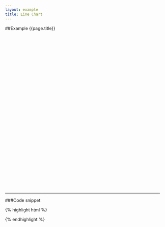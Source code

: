 ```yaml
---
layout: example
title: Line Chart
---
```


##Example {{page.title}}

<div id="placeholder" class="example-placeholder" style="width:740px; height:500px; padding-top:0;"></div>

---

###Code snippet

{% highlight html %}
<div id="placeholder" width="650px" height="400px"></div>
<script>
var wsReader = new WSReader.WSReader().getReader();
Vizabi.Reader.extend("waffle", wsReader);

Vizabi._globals.ext_resources = {
  host: "https://waffle-server.gapminder.org",
  preloadPath: "/api/vizabi/",
  dataPath: "/api/ddf/",
  shapePath: "/preview/data/mc_precomputed_shapes.json"
}

Vizabi("LineChart", document.getElementById("placeholder"), {
  "state": {
    "time": {
      "startOrigin": "1800",
      "endOrigin": "2015",
      "value": "2015",
      "dim": "time"
    },
    "entities": {
      "dim": "geo",
      "show": {
        "is--country": true
      }
    },
    "entities_allpossible": {
      "dim": "geo",
      "show": {
        "is--country": true
      }
    },
    "entities_colorlegend": {     
      "dim": "world_4region"
    },
    "entities_tags": {
      "dim": "tag"
    },
    "marker_allpossible": {
      "space": ["entities_allpossible"],
      "label": {
        "use": "property",
        "which": "name"
      }
    },
    "marker": {
      "space": ["entities", "time"],
      "opacityRegular": 0.8,
      "label": {
        "use": "property",
        "which": "name"
      },
      "axis_y": {
        "use": "indicator",
        "which": "population_total",
        "scaleType": "linear"
      },
      "axis_x": {
        "use": "indicator",
        "which": "income_per_person_gdppercapita_ppp_inflation_adjusted",
        "scaleType": "log",
        "domainMin": 0.11,
        "domainMax": 500,
        "tailFatX": 1.85,
        "tailCutX": 0.2,
        "tailFade": 0.7,
        "xScaleFactor": 1.039781626,
        "xScaleShift": -1.127066411
      },
      "axis_s": {
        "use": "indicator",
        "which": "gapminder_gini",
        "scaleType": "linear"
      },
      "color": {
        "use": "property",
        "which": "world_4region",
        "scaleType": "ordinal",
        "syncModels": ["marker_colorlegend", "stack", "group"]
      },
      "stack": {
        "use": "constant",
        "which": "all"
      },
      "group": {
        "use": "property",
        "which": "world_4region",
        "merge": false
      }
    },
    "marker_colorlegend": {
      "space": ["entities_colorlegend"],
      "opacityRegular": 0.8,
      "opacityHighlightDim": 0.3, 
      "label": {
        "use": "property",
        "which": "name"
      },
      "hook_rank": {
        "use": "property",
        "which": "rank"
      },
      "hook_geoshape": {
        "use": "property",
        "which": "shape_lores_svg"
      }
    },
    "marker_tags": {
      "space": ["entities_tags"],
      "label": {
        "use": "property",
        "which": "name"
      },
      "hook_parent": {
        "use": "property",
        "which": "parent"
      }
    }
  },
  "ui": {
    "datawarning": {
      "doubtDomain": [1800, 1950, 2015],
      "doubtRange": [1.0, 0.8, 0.6]
    },
    "splash": true
  },
  data: {
    "reader": "waffle",
    "path": "https://waffle-server-dev.gapminderdev.org/api/ddf"
  },
  "locale": {
    "filePath": "/preview/data/translation/"
  },
});
</script>
{% endhighlight %}

<script defer>
var wsReader = new WSReader.WSReader().getReader();
Vizabi.Reader.extend("waffle", wsReader);

Vizabi._globals.ext_resources = {
  host: "https://waffle-server.gapminder.org",
  preloadPath: "/api/vizabi/",
  dataPath: "/api/ddf/",
  shapePath: "/preview/data/mc_precomputed_shapes.json"
}

Vizabi("LineChart", document.getElementById("placeholder"), {
  "state": {
    "time": {
      "startOrigin": "1800",
      "endOrigin": "2015",
      "value": "2015",
      "dim": "time"
    },
    "entities": {
      "dim": "geo",
      "show": {
        "geo": { "$in": ["usa", "rus", "chn", "nga"] }
      }
    },
    "entities_colorlegend": { 
      "dim": "world_4region"
    },
    "marker": {
      "space": ["entities", "time"],
      "label": {
        "use": "property",
        "which": "name"
      },
      "axis_y": {
        "use": "indicator",
        "which": "income_per_person_gdppercapita_ppp_inflation_adjusted",
        "scaleType": "log"
      },
      "axis_x": {
        "use": "indicator",
        "which": "time",
        "scaleType": "time"
      },
      "color": {
        "use": "property",
        "which": "world_4region",
        "scaleType": "ordinal",
        "allow": {
          "scales": ["ordinal"]
        },
        "syncModels": ["marker_colorlegend"]
      }
    },
    "entities_allpossible": {
      "dim": "geo",
      "show": {
        "is--country": true
      }
    },
    "entities_tags": {
      "dim": "tag"
    },
    "marker_allpossible": {
      "space": ["entities_allpossible"],
      "label": {
        "use": "property",
        "which": "name"
      }
    },
    "marker_colorlegend": {
      "space": ["entities_colorlegend"],
      "opacityRegular": 0.8,
      "opacityHighlightDim": 0.3, 
      "label": {
        "use": "property",
        "which": "name"
      },
      "hook_rank": {
        "use": "property",
        "which": "rank"
      },
      "hook_geoshape": {
        "use": "property",
        "which": "shape_lores_svg"
      }
    },
    "marker_tags": {
      "space": ["entities_tags"],
      "label": {
        "use": "property",
        "which": "name"
      },
      "hook_parent": {
        "use": "property",
        "which": "parent"
      }
    }
  },
  "ui": {
    "datawarning": {
      "doubtDomain": [1800, 1950, 2015],
      "doubtRange": [1.0, 0.3, 0.2]
    }
  },
  "data": {
    "reader": "waffle",
    "path": "https://waffle-server-dev.gapminderdev.org/api/ddf"
  },
  "locale": {
    "filePath": "/preview/data/translation/"
  },
});
</script>
